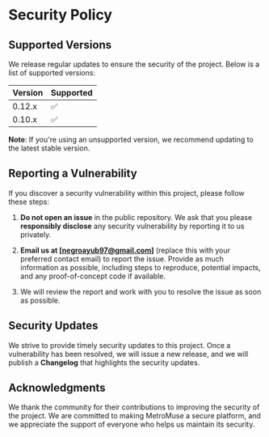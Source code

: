 # Security Policy

## Supported Versions

We release regular updates to ensure the security of the project. Below is a list of supported versions:

| Version | Supported          |
| ------- | ------------------ |
| 0.12.x  | :white_check_mark:  |
| 0.10.x  | :white_check_mark:  |

**Note**: If you're using an unsupported version, we recommend updating to the latest stable version.

## Reporting a Vulnerability

If you discover a security vulnerability within this project, please follow these steps:

1. **Do not open an issue** in the public repository. We ask that you please **responsibly disclose** any security vulnerability by reporting it to us privately.
   
2. **Email us at [negroayub97@gmail.com]** (replace this with your preferred contact email) to report the issue. Provide as much information as possible, including steps to reproduce, potential impacts, and any proof-of-concept code if available.

3. We will review the report and work with you to resolve the issue as soon as possible.

## Security Updates

We strive to provide timely security updates to this project. Once a vulnerability has been resolved, we will issue a new release, and we will publish a **Changelog** that highlights the security updates.

## Acknowledgments

We thank the community for their contributions to improving the security of the project. We are committed to making MetroMuse a secure platform, and we appreciate the support of everyone who helps us maintain its security.

